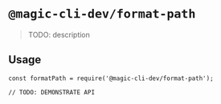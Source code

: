# `@magic-cli-dev/format-path`

> TODO: description

## Usage

```
const formatPath = require('@magic-cli-dev/format-path');

// TODO: DEMONSTRATE API
```
